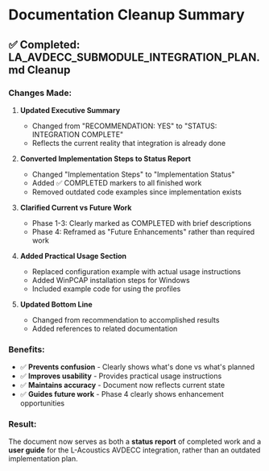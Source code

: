 # Documentation Cleanup Summary

## ✅ Completed: LA_AVDECC_SUBMODULE_INTEGRATION_PLAN.md Cleanup

### **Changes Made:**

1. **Updated Executive Summary**
   - Changed from "RECOMMENDATION: YES" to "STATUS: INTEGRATION COMPLETE"
   - Reflects the current reality that integration is already done

2. **Converted Implementation Steps to Status Report**
   - Changed "Implementation Steps" to "Implementation Status"
   - Added ✅ COMPLETED markers to all finished work
   - Removed outdated code examples since implementation exists

3. **Clarified Current vs Future Work**
   - Phase 1-3: Clearly marked as COMPLETED with brief descriptions
   - Phase 4: Reframed as "Future Enhancements" rather than required work

4. **Added Practical Usage Section**
   - Replaced configuration example with actual usage instructions
   - Added WinPCAP installation steps for Windows
   - Included example code for using the profiles

5. **Updated Bottom Line**
   - Changed from recommendation to accomplished results
   - Added references to related documentation

### **Benefits:**
- ✅ **Prevents confusion** - Clearly shows what's done vs what's planned
- ✅ **Improves usability** - Provides practical usage instructions
- ✅ **Maintains accuracy** - Document now reflects current state
- ✅ **Guides future work** - Phase 4 clearly shows enhancement opportunities

### **Result:**
The document now serves as both a **status report** of completed work and a **user guide** for the L-Acoustics AVDECC integration, rather than an outdated implementation plan.

